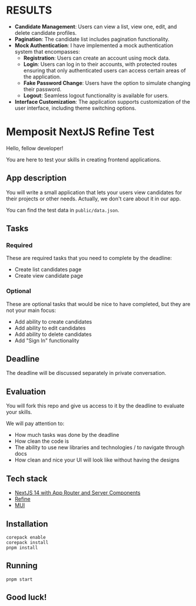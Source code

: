 # RESULTS

- **Candidate Management**: Users can view a list, view one, edit, and delete candidate profiles.
- **Pagination**: The candidate list includes pagination functionality.
- **Mock Authentication**: I have implemented a mock authentication system that encompasses:
  - **Registration**: Users can create an account using mock data.
  - **Login**: Users can log in to their accounts, with protected routes ensuring that only authenticated users can access certain areas of the application.
  - **Fake Password Change**: Users have the option to simulate changing their password.
  - **Logout**: Seamless logout functionality is available for users.
- **Interface Customization**: The application supports customization of the user interface, including theme switching options.

# Memposit NextJS Refine Test

Hello, fellow developer!

You are here to test your skills in creating frontend applications. 

## App description

You will write a small application that lets your users view candidates for their projects or other needs. Actually, we don't care about it in our app.

You can find the test data in `public/data.json`.

## Tasks

### Required

These are required tasks that you need to complete by the deadline:

- Create list candidates page
- Create view candidate page

### Optional

These are optional tasks that would be nice to have completed, but they are not your main focus:

- Add ability to create candidates
- Add ability to edit candidates
- Add ability to delete candidates
- Add "Sign In" functionality

## Deadline

The deadline will be discussed separately in private conversation.

## Evaluation

You will fork this repo and give us access to it by the deadline to evaluate your skills.

We will pay attention to:

- How much tasks was done by the deadline
- How clean the code is
- The ability to use new libraries and technologies / to navigate through docs
- How clean and nice your UI will look like without having the designs

## Tech stack

- [NextJS 14 with App Router and Server Components](https://nextjs.org/docs/14)
- [Refine](https://refine.dev/docs/)
- [MUI](https://v5.mui.com/material-ui/getting-started/)

## Installation

```shell
corepack enable
corepack install
pnpm install
```

## Running

```shell
pnpm start
```

## Good luck!